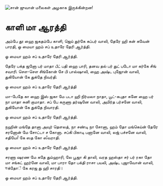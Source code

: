 ![சான் ஜுவான் மலைகள் அழகாக இருக்கின்றன!](lib/assets/images/artis/img.png "San Juan Mountains")

# காளி மா ஆரத்தி

அம்பே தூ ஹை ஜகதம்பே காளி, ஜெய் துர்கே கப்பர் வாலி,
தேரே ஹி கன் கவேன் பாரதி, ஓ மையா ஹம் சப் உதாரே தேரி ஆர்த்தி.

ஓ மையா ஹம் சப் உதாரே தேரி ஆர்த்தி.

தேரே பக்த ஜனோ பர் மாதா பீட் பதி ஹை பாரி,
தனவ தல் பர் துட் படோ மா கர்கே சிங் சவாரி.
சௌ-சௌ சிங்கோன் சே பி பால்ஷாலி, ஹை அஷ்ட புஜோன் வாலி,
துகியோன் கே துக்தே நிவர்தி.

ஓ மையா ஹம் சப் உதாரே தேரி ஆர்த்தி

மா-பேதே கா ஹை இஸ் ஜகா மே படா ஹி நிர்மலா நாதா,
பூட்-கபுதா சுனே ஹை பர் நா மாதா சுனி குமாதா.
சப் பே கருணா தர்ஷனே வாலி, அமிர்த பர்சனே வாலி,
துகியோன் கே துக்தே நிவாரதி.

ஓ மையா ஹம் சப் உதாரே தேரி ஆர்த்தி.

நஹின் மங்தே தானா அவுர் தௌலத், நா சண்டி நா சோனா,
ஹம் தோ மங்கெய்ன் தேரே சரனோன் மே சோட்டா ச கோனா.
சப்கி பிகாடி பனானே வாலி, லஜ் பச்சனே வாலி,
சதியோஂ கே ஸத கோ ஸஂவராதி.

ஓ மையா ஹம் சப் உதாரே தேரி ஆர்த்தி.

சரணா ஷரண மே கதே தும்ஹாரி, லே பூஜா கி தாலி,
வரத ஹஸ்தா சர் பர் ரகா தோ மா சங்கட் ஹர்னே வாலி,
மா பாரா தோ பக்தி ராசா பயலி, அஷ்ட புஜாவோன் வாலி,
ভக்தோঁ கே கரஜ து ஹி சாரதி।

ஓ மையா ஹம் சப் உதாரே தேரி ஆர்த்தி.